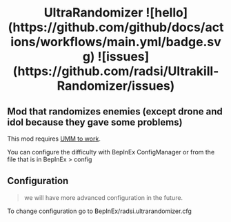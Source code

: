 <h1 align="center">
UltraRandomizer
![hello](https://github.com/github/docs/actions/workflows/main.yml/badge.svg)
![issues](https://github.com/radsi/Ultrakill-Randomizer/issues)
</h1>

## Mod that randomizes enemies (except drone and idol because they gave some problems)
This mod requires [UMM to work](https://github.com/Temperz87/ultra-mod-manager/tags).

You can configure the difficulty with BepInEx ConfigManager or from the file that is in BepInEx > config

## Configuration
> we will have more advanced configuration in the future.

To change configuration go to BepInEx/radsi.ultrarandomizer.cfg

